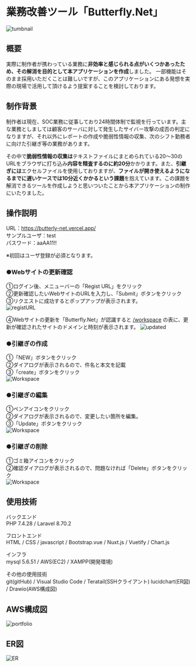 # 業務改善ツール「Butterfly.Net」

![tumbnail](https://user-images.githubusercontent.com/53083803/161481561-9f765146-90ea-4a59-a8db-6fd1e99092ff.PNG)

## 概要
実際に制作者が携わっている業務に**非効率と感じられる点がいくつかあったため、その解消を目的として本アプリケーションを作成**しました。
一部機能はそのまま採用いただくことは難しいですが、このアプリケーションにある発想を実際の現場で活用して頂けるよう提案することを検討しております。

## 制作背景
制作者は現在、SOC業務に従事しており24時間体制で監視を行っています。主な業務としましては顧客のサーバに対して発生したサイバー攻撃の成否の判定になりますが、それ以外にレポートの作成や脆弱性情報の収集、次のシフト勤務者に向けた引継ぎ等の業務があります。

その中で**脆弱性情報の収集は**テキストファイルにまとめられている20～30のURLをブラウザに打ち込み**内容を精査するのに約20分**かかります。また、**引継ぎには**エクセルファイルを使用しておりますが、**ファイルが開き使えるようになるまでに遅いケースでは10分近くかかるという課題**を抱えています。この課題を解消できるツールを作成しようと思いついたことから本アプリケーションの制作にいたりました。

## 操作説明
URL：https://butterly-net.vercel.app/<br>
サンプルユーザ：test<br>
パスワード：aaAA11!!

※初回はユーザ登録が必須となります。

### ●Webサイトの更新確認
①ログイン後、メニューバーの「Regist URL」をクリック<br>
②更新確認したいWebサイトのURLを入力し、「Submit」ボタンをクリック<br>
③リクエストに成功するとポップアップが表示されます。<br>
![registURL](https://user-images.githubusercontent.com/53083803/161680907-106c7963-a980-4be2-8ed3-6c0a877dd064.gif)


④Webサイトの更新を「Butterfly.Net」が認識すると
<a href="https://butterly-net.vercel.app/workspace">/workspace</a>
の表に、更新が確認されたサイトのドメインと時刻が表示されます。
![updated](https://user-images.githubusercontent.com/53083803/161662052-b829fe7a-2dda-413b-87bd-55da409ad7fb.PNG)

### ●引継ぎの作成
①「NEW」ボタンをクリック<br>
②ダイアログが表示されるので、件名と本文を記載<br>
③「create」ボタンをクリック<br>
![Workspace](https://gyazo.com/b596e3951d768085f7c207ae3322209a.gif)

### ●引継ぎの編集
①ペンアイコンをクリック<br>
②ダイアログが表示されるので、変更したい箇所を編集。<br>
③「Update」ボタンをクリック<br>
![Workspace](https://gyazo.com/ebb09092f23a64479b742c8994df88c6.gif)

### ●引継ぎの削除
①ゴミ箱アイコンをクリック<br>
②確認ダイアログが表示されるので、問題なければ「Delete」ボタンをクリック<br>
![Workspace](https://gyazo.com/578d00e92cc5c40c21646303dfd5034f.gif)

## 使用技術
バックエンド<br>
PHP 7.4.28 / Laravel 8.70.2

フロントエンド<br>
HTML / CSS / javascript / Bootstrap.vue / Nuxt.js / Vuetify / Chart.js

インフラ<br>
mysql 5.6.51 / AWS(EC2) / XAMPP(開発環境)

その他の使用技術<br>
git(gitHub) / Visual Studio Code / Teratail(SSHクライアント)
lucidchart(ER図) / Drawio(AWS構成図)

## AWS構成図
![portfolio](https://user-images.githubusercontent.com/53083803/161743517-15bfacc2-c708-4564-8812-6754ce06fae8.png)

## ER図
![ER](https://user-images.githubusercontent.com/53083803/161806624-bffcd82f-a2ca-4b82-8a00-d8b1d69dce53.png)

